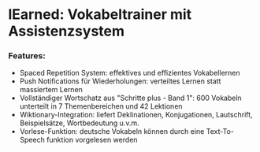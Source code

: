 ﻿# lEarned: Vokabeltrainer mit Assistenzsystem
 
 ### Features:
 - Spaced Repetition System: effektives und effizientes Vokabellernen
 - Push Notifications für Wiederholungen: verteiltes Lernen statt massiertem Lernen
 - Vollständiger Wortschatz aus "Schritte plus - Band 1": 600 Vokabeln unterteilt in 7 Themenbereichen und 42 Lektionen
 - Wiktionary-Integration: liefert Deklinationen, Konjugationen, Lautschrift, Beispielsätze, Wortbedeutung u.v.m. 
 - Vorlese-Funktion: deutsche Vokabeln können durch eine Text-To-Speech funktion vorgelesen werden
